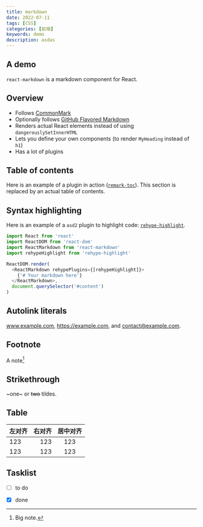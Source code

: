 ```yaml
---
title: markdown
date: 2022-07-11
tags: [CSS]
categories: [前端]
keywords: demo
description: asdas
---
```


## A demo

`react-markdown` is a markdown component for React.

## Overview

* Follows [CommonMark](https://commonmark.org)
* Optionally follows [GitHub Flavored Markdown](https://github.github.com/gfm/)
* Renders actual React elements instead of using `dangerouslySetInnerHTML`
* Lets you define your own components (to render `MyHeading` instead of `h1`)
* Has a lot of plugins

## Table of contents

Here is an example of a plugin in action
([`remark-toc`](https://github.com/remarkjs/remark-toc)).
This section is replaced by an actual table of contents.

## Syntax highlighting

Here is an example of a `asd2` plugin to highlight code:
[`rehype-highlight`](https://github.com/rehypejs/rehype-highlight).

```js
import React from 'react'
import ReactDOM from 'react-dom'
import ReactMarkdown from 'react-markdown'
import rehypeHighlight from 'rehype-highlight'

ReactDOM.render(
  <ReactMarkdown rehypePlugins={[rehypeHighlight]}>
	{'# Your markdown here'}
  </ReactMarkdown>,
  document.querySelector('#content')
)
```

## Autolink literals

www.example.com, https://example.com, and contact@example.com.

## Footnote

A note[^1]

[^1]: Big note.

## Strikethrough

~one~ or ~~two~~ tildes.

## Table
| 左对齐 | 右对齐 | 居中对齐 |
| :----- | -----: | :------: |
| 123    |    123 |   123    |
| 123    |    123 |   123    |


## Tasklist

* [ ] to do
* [x] done



